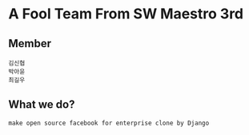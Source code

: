 # A Fool Team From SW Maestro 3rd
## Member
	김신협
	박아윤
	최길우
## What we do?
	make open source facebook for enterprise clone by Django